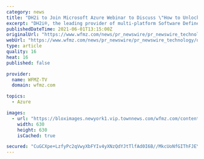 ```yaml
---
category: news
title: "DH2i to Join Microsoft Azure Webinar to Discuss \"How to Unlock Free SQL Server Licenses and Hybrid DR with DH2i\""
excerpt: "DH2i®, the leading provider of multi-platform Software Defined Perimeter (SDP) and Smart Availability™ software, today announced it will join a Microsoft Azure"
publishedDateTime: 2021-06-01T13:15:00Z
originalUrl: "https://www.wfmz.com/news/pr_newswire/pr_newswire_technology/dh2i-to-join-microsoft-azure-webinar-to-discuss-how-to-unlock-free-sql-server-licenses/article_42173b0b-fcdb-5c86-9a13-93ae0913f504.html"
webUrl: "https://www.wfmz.com/news/pr_newswire/pr_newswire_technology/dh2i-to-join-microsoft-azure-webinar-to-discuss-how-to-unlock-free-sql-server-licenses/article_42173b0b-fcdb-5c86-9a13-93ae0913f504.html"
type: article
quality: 16
heat: 16
published: false

provider:
  name: WFMZ-TV
  domain: wfmz.com

topics:
  - Azure

images:
  - url: "https://bloximages.newyork1.vip.townnews.com/wfmz.com/content/tncms/assets/v3/editorial/c/2d/c2d990d1-93cd-5cc1-a081-c80453178f37/6059f17b3e02e.image.jpg?resize=630%2C630"
    width: 630
    height: 630
    isCached: true

secured: "CuGCXpe+LzfyPc2qVwyXbFYIv4yXNzQdYJtTlfAd0I6B//MkcUoNfGIThFJEYEhxI8cD564MqlPYK+/Gz4LNbr2IYRc4ja8wnc122VWz+C5Wpk4IBXiSZ5OkyizpV7dJywtT4xHVAWZXcq4QX916rQt8GuAFKxdXl8fhHdARamT6wzJNQGxZdd+M89E4xotVSqwdKZKHTcYJrwj93AZbeaDML7ACChUFFpQ64nL2GatodEdwgl5yCm4+cXyMLPtI3UhhQoVVvZxaT93KdFD8WojEKwCw7zUSMvCy5ekWWZ61q9+dp0LMZCyfzOiIoVYcgMGDpwZ5/y1mwxxL/Mv4wwttoD84ANsJPuAYN6eWf+s=;ybHo6k8ydogwnK09KN1vBg=="
---
```


